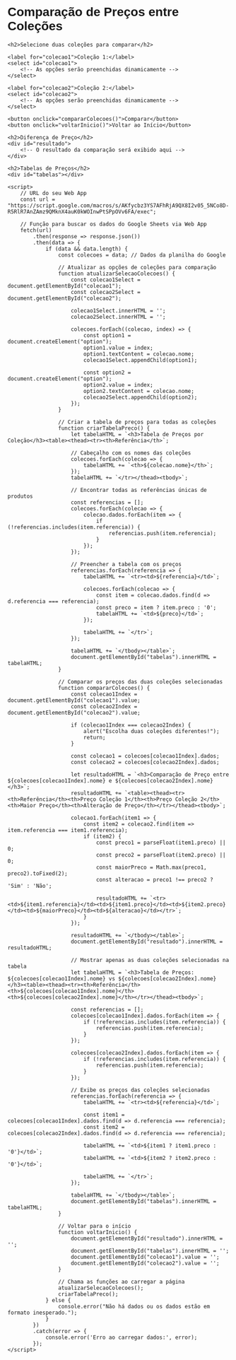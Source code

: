<!DOCTYPE html>
<html lang="pt-br">
<head>
    <meta charset="UTF-8">
    <meta name="viewport" content="width=device-width, initial-scale=1.0">
    <title>Comparação de Preços - Coleções</title>
    <style>
        body {
            font-family: Arial, sans-serif;
            margin: 20px;
        }
        table {
            width: 100%;
            border-collapse: collapse;
            margin-top: 20px;
        }
        table, th, td {
            border: 1px solid black;
        }
        th, td {
            padding: 8px;
            text-align: center;
        }
        select, button {
            padding: 10px;
            margin: 10px;
        }
    </style>
</head>
<body>
    <h1>Comparação de Preços entre Coleções</h1>

    <h2>Selecione duas coleções para comparar</h2>

    <label for="colecao1">Coleção 1:</label>
    <select id="colecao1">
        <!-- As opções serão preenchidas dinamicamente -->
    </select>

    <label for="colecao2">Coleção 2:</label>
    <select id="colecao2">
        <!-- As opções serão preenchidas dinamicamente -->
    </select>

    <button onclick="compararColecoes()">Comparar</button>
    <button onclick="voltarInicio()">Voltar ao Início</button>

    <h2>Diferença de Preço</h2>
    <div id="resultado">
        <!-- O resultado da comparação será exibido aqui -->
    </div>

    <h2>Tabelas de Preços</h2>
    <div id="tabelas"></div>

    <script>
        // URL do seu Web App
        const url = "https://script.google.com/macros/s/AKfycbz3YS7AFhRjA9QX8I2v05_5NCo8D-R5RlR7AnZAmz9QMknX4auK0kWOInwPtSPpOVv6FA/exec";

        // Função para buscar os dados do Google Sheets via Web App
        fetch(url)
            .then(response => response.json())
            .then(data => {
                if (data && data.length) {
                    const colecoes = data; // Dados da planilha do Google

                    // Atualizar as opções de coleções para comparação
                    function atualizarSelecaoColecoes() {
                        const colecao1Select = document.getElementById("colecao1");
                        const colecao2Select = document.getElementById("colecao2");

                        colecao1Select.innerHTML = '';
                        colecao2Select.innerHTML = '';

                        colecoes.forEach((colecao, index) => {
                            const option1 = document.createElement("option");
                            option1.value = index;
                            option1.textContent = colecao.nome;
                            colecao1Select.appendChild(option1);

                            const option2 = document.createElement("option");
                            option2.value = index;
                            option2.textContent = colecao.nome;
                            colecao2Select.appendChild(option2);
                        });
                    }

                    // Criar a tabela de preços para todas as coleções
                    function criarTabelaPreco() {
                        let tabelaHTML = `<h3>Tabela de Preços por Coleção</h3><table><thead><tr><th>Referência</th>`;

                        // Cabeçalho com os nomes das coleções
                        colecoes.forEach(colecao => {
                            tabelaHTML += `<th>${colecao.nome}</th>`;
                        });
                        tabelaHTML += `</tr></thead><tbody>`;

                        // Encontrar todas as referências únicas de produtos
                        const referencias = [];
                        colecoes.forEach(colecao => {
                            colecao.dados.forEach(item => {
                                if (!referencias.includes(item.referencia)) {
                                    referencias.push(item.referencia);
                                }
                            });
                        });

                        // Preencher a tabela com os preços
                        referencias.forEach(referencia => {
                            tabelaHTML += `<tr><td>${referencia}</td>`;

                            colecoes.forEach(colecao => {
                                const item = colecao.dados.find(d => d.referencia === referencia);
                                const preco = item ? item.preco : '0';
                                tabelaHTML += `<td>${preco}</td>`;
                            });

                            tabelaHTML += `</tr>`;
                        });

                        tabelaHTML += `</tbody></table>`;
                        document.getElementById("tabelas").innerHTML = tabelaHTML;
                    }

                    // Comparar os preços das duas coleções selecionadas
                    function compararColecoes() {
                        const colecao1Index = document.getElementById("colecao1").value;
                        const colecao2Index = document.getElementById("colecao2").value;

                        if (colecao1Index === colecao2Index) {
                            alert("Escolha duas coleções diferentes!");
                            return;
                        }

                        const colecao1 = colecoes[colecao1Index].dados;
                        const colecao2 = colecoes[colecao2Index].dados;

                        let resultadoHTML = `<h3>Comparação de Preço entre ${colecoes[colecao1Index].nome} e ${colecoes[colecao2Index].nome}</h3>`;
                        resultadoHTML += `<table><thead><tr><th>Referência</th><th>Preço Coleção 1</th><th>Preço Coleção 2</th><th>Maior Preço</th><th>Alteração de Preço</th></tr></thead><tbody>`;

                        colecao1.forEach(item1 => {
                            const item2 = colecao2.find(item => item.referencia === item1.referencia);
                            if (item2) {
                                const preco1 = parseFloat(item1.preco) || 0;
                                const preco2 = parseFloat(item2.preco) || 0;
                                const maiorPreco = Math.max(preco1, preco2).toFixed(2);
                                const alteracao = preco1 !== preco2 ? 'Sim' : 'Não';

                                resultadoHTML += `<tr><td>${item1.referencia}</td><td>${item1.preco}</td><td>${item2.preco}</td><td>${maiorPreco}</td><td>${alteracao}</td></tr>`;
                            }
                        });

                        resultadoHTML += `</tbody></table>`;
                        document.getElementById("resultado").innerHTML = resultadoHTML;

                        // Mostrar apenas as duas coleções selecionadas na tabela
                        let tabelaHTML = `<h3>Tabela de Preços: ${colecoes[colecao1Index].nome} vs ${colecoes[colecao2Index].nome}</h3><table><thead><tr><th>Referência</th><th>${colecoes[colecao1Index].nome}</th><th>${colecoes[colecao2Index].nome}</th></tr></thead><tbody>`;

                        const referencias = [];
                        colecoes[colecao1Index].dados.forEach(item => {
                            if (!referencias.includes(item.referencia)) {
                                referencias.push(item.referencia);
                            }
                        });

                        colecoes[colecao2Index].dados.forEach(item => {
                            if (!referencias.includes(item.referencia)) {
                                referencias.push(item.referencia);
                            }
                        });

                        // Exibe os preços das coleções selecionadas
                        referencias.forEach(referencia => {
                            tabelaHTML += `<tr><td>${referencia}</td>`;

                            const item1 = colecoes[colecao1Index].dados.find(d => d.referencia === referencia);
                            const item2 = colecoes[colecao2Index].dados.find(d => d.referencia === referencia);

                            tabelaHTML += `<td>${item1 ? item1.preco : '0'}</td>`;
                            tabelaHTML += `<td>${item2 ? item2.preco : '0'}</td>`;

                            tabelaHTML += `</tr>`;
                        });

                        tabelaHTML += `</tbody></table>`;
                        document.getElementById("tabelas").innerHTML = tabelaHTML;
                    }

                    // Voltar para o início
                    function voltarInicio() {
                        document.getElementById("resultado").innerHTML = '';
                        document.getElementById("tabelas").innerHTML = '';
                        document.getElementById("colecao1").value = '';
                        document.getElementById("colecao2").value = '';
                    }

                    // Chama as funções ao carregar a página
                    atualizarSelecaoColecoes();
                    criarTabelaPreco();
                } else {
                    console.error("Não há dados ou os dados estão em formato inesperado.");
                }
            })
            .catch(error => {
                console.error('Erro ao carregar dados:', error);
            });
    </script>
</body>
</html>
